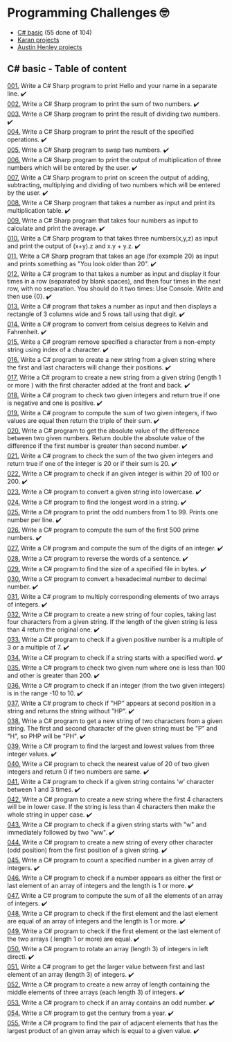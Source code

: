 # Programming Challenges :nerd_face:

* [C# basic](https://www.w3resource.com/csharp-exercises/basic/index.php) (55 done of 104)
* [Karan projects](https://github.com/karan/Projects)
* [Austin Henley projects](https://austinhenley.com/blog/challengingprojects.html)

## C# basic - Table of content
[001.](Challanges/CSharp-basic/001/Proj-001) Write a C# Sharp program to print Hello and your name in a separate line. ✔️
<br>[002.](Challanges/CSharp-basic/002/Proj-002)  Write a C# Sharp program to print the sum of two numbers. ✔️
<br>[003.](Challanges/CSharp-basic/003/Proj-003)  Write a C# Sharp program to print the result of dividing two numbers. ✔️
<br>[004.](Challanges/CSharp-basic/004/Proj-004)  Write a C# Sharp program to print the result of the specified operations. ✔️
<br>[005.](Challanges/CSharp-basic/005/Proj-005)  Write a C# Sharp program to swap two numbers. ✔️
<br>[006.](Challanges/CSharp-basic/006/Proj-006)  Write a C# Sharp program to print the output of multiplication of three numbers which will be entered by the user. ✔️
<br>[007.](Challanges/CSharp-basic/007/Proj-007)  Write a C# Sharp program to print on screen the output of adding, subtracting, multiplying and dividing of two numbers which will be entered by the user. ✔️
<br>[008.](Challanges/CSharp-basic/008/Proj-008)  Write a C# Sharp program that takes a number as input and print its multiplication table. ✔️
<br>[009.](Challanges/CSharp-basic/009/Proj-009)  Write a C# Sharp program that takes four numbers as input to calculate and print the average. ✔️
<br>[010.](Challanges/CSharp-basic/010/Proj-010)  Write a C# Sharp program to that takes three numbers(x,y,z) as input and print the output of (x+y).z and x.y + y.z. ✔️
<br>[011.](Challanges/CSharp-basic/011/Proj-011)  Write a C# Sharp program that takes an age (for example 20) as input and prints something as "You look older than 20". ✔️
<br>[012.](Challanges/CSharp-basic/012/Proj-012)  Write a C# program to that takes a number as input and display it four times in a row (separated by blank spaces), and then four times in the next row, with no separation. You should do it two times: Use Console. Write and then use {0}. ✔️
<br>[013.](Challanges/CSharp-basic/013/Proj-013)  Write a C# program that takes a number as input and then displays a rectangle of 3 columns wide and 5 rows tall using that digit. ✔️
<br>[014.](Challanges/CSharp-basic/014/Proj-014)  Write a C# program to convert from celsius degrees to Kelvin and Fahrenheit. ✔️
<br>[015.](Challanges/CSharp-basic/015/Proj-015)  Write a C# program remove specified a character from a non-empty string using index of a character. ✔️
<br>[016.](Challanges/CSharp-basic/016/Proj-016)  Write a C# program to create a new string from a given string where the first and last characters will change their positions. ✔️
<br>[017.](Challanges/CSharp-basic/017/Proj-017)  Write a C# program to create a new string from a given string (length 1 or more ) with the first character added at the front and back. ✔️
<br>[018.](Challanges/CSharp-basic/018/Proj-018)  Write a C# program to check two given integers and return true if one is negative and one is positive. ✔️
<br>[019.](Challanges/CSharp-basic/019/Proj-019)  Write a C# program to compute the sum of two given integers, if two values are equal then return the triple of their sum. ✔️
<br>[020.](Challanges/CSharp-basic/020/Proj-020)   Write a C# program to get the absolute value of the difference between two given numbers. Return double the absolute value of the difference if the first number is greater than second number. ✔️
<br>[021.](Challanges/CSharp-basic/021/Proj-021)   Write a C# program to check the sum of the two given integers and return true if one of the integer is 20 or if their sum is 20. ✔️
<br>[022.](Challanges/CSharp-basic/022/Proj-022)   Write a C# program to check if an given integer is within 20 of 100 or 200. ✔️
<br>[023.](Challanges/CSharp-basic/023/Proj-023)   Write a C# program to convert a given string into lowercase. ✔️
<br>[024.](Challanges/CSharp-basic/024/Proj-024)   Write a C# program to find the longest word in a string. ✔️
<br>[025.](Challanges/CSharp-basic/025/Proj-025)   Write a C# program to print the odd numbers from 1 to 99. Prints one number per line. ✔️
<br>[026.](Challanges/CSharp-basic/026/Proj-026)   Write a C# program to compute the sum of the first 500 prime numbers. ✔️
<br>[027.](Challanges/CSharp-basic/027/Proj-027)   Write a C# program and compute the sum of the digits of an integer. ✔️
<br>[028.](Challanges/CSharp-basic/028/Proj-028)   Write a C# program to reverse the words of a sentence. ✔️
<br>[029.](Challanges/CSharp-basic/029/Proj-029)   Write a C# program to find the size of a specified file in bytes. ✔️
<br>[030.](Challanges/CSharp-basic/030/Proj-030)   Write a C# program to convert a hexadecimal number to decimal number. ✔️
<br>[031.](Challanges/CSharp-basic/031/Proj-031)   Write a C# program to multiply corresponding elements of two arrays of integers. ✔️
<br>[032.](Challanges/CSharp-basic/032/Proj-032)   Write a C# program to create a new string of four copies, taking last four characters from a given string. If the length of the given string is less than 4 return the original one. ✔️
<br>[033.](Challanges/CSharp-basic/033/Proj-033)   Write a C# program to check if a given positive number is a multiple of 3 or a multiple of 7. ✔️
<br>[034.](Challanges/CSharp-basic/034/Proj-034)   Write a C# program to check if a string starts with a specified word. ✔️
<br>[035.](Challanges/CSharp-basic/035/Proj-035)   Write a C# program to check two given num where one is less than 100 and other is greater than 200. ✔️
<br>[036.](Challanges/CSharp-basic/036/Proj-036)   Write a C# program to check if an integer (from the two given integers) is in the range -10 to 10. ✔️
<br>[037.](Challanges/CSharp-basic/037/Proj-037)   Write a C# program to check if "HP" appears at second position in a string and returns the string without "HP". ✔️
<br>[038.](Challanges/CSharp-basic/038/Proj-038)   Write a C# program to get a new string of two characters from a given string. The first and second character of the given string must be "P" and "H", so PHP will be "PH". ✔️
<br>[039.](Challanges/CSharp-basic/039/Proj-039)   Write a C# program to find the largest and lowest values from three integer values. ✔️
<br>[040.](Challanges/CSharp-basic/040/Proj-040)   Write a C# program to check the nearest value of 20 of two given integers and return 0 if two numbers are same. ✔️
<br>[041.](Challanges/CSharp-basic/041/Proj-041)   Write a C# program to check if a given string contains ‘w’ character between 1 and 3 times. ✔️
<br>[042.](Challanges/CSharp-basic/042/Proj-042)   Write a C# program to create a new string where the first 4 characters will be in lower case. If the string is less than 4 characters then make the whole string in upper case. ✔️
<br>[043.](Challanges/CSharp-basic/043/Proj-043)   Write a C# program to check if a given string starts with "w" and immediately followed by two "ww". ✔️
<br>[044.](Challanges/CSharp-basic/044/Proj-044)   Write a C# program to create a new string of every other character (odd position) from the first position of a given string. ✔️
<br>[045.](Challanges/CSharp-basic/045/Proj-045)   Write a C# program to count a specified number in a given array of integers. ✔️
<br>[046.](Challanges/CSharp-basic/046/Proj-046)   Write a C# program to check if a number appears as either the first or last element of an array of integers and the length is 1 or more. ✔️
<br>[047.](Challanges/CSharp-basic/047/Proj-047)   Write a C# program to compute the sum of all the elements of an array of integers. ✔️
<br>[048.](Challanges/CSharp-basic/048/Proj-048)   Write a C# program to check if the first element and the last element are equal of an array of integers and the length is 1 or more. ✔️
<br>[049.](Challanges/CSharp-basic/049/Proj-049)   Write a C# program to check if the first element or the last element of the two arrays ( length 1 or more) are equal. ✔️
<br>[050.](Challanges/CSharp-basic/050/Proj-050)   Write a C# program to rotate an array (length 3) of integers in left directi. ✔️
<br>[051.](Challanges/CSharp-basic/051/Proj-051)   Write a C# program to get the larger value between first and last element of an array (length 3) of integers. ✔️
<br>[052.](Challanges/CSharp-basic/052/Proj-052)   Write a C# program to create a new array of length containing the middle elements of three arrays (each length 3) of integers. ✔️
<br>[053.](Challanges/CSharp-basic/053/Proj-053)   Write a C# program to check if an array contains an odd number. ✔️
<br>[054.](Challanges/CSharp-basic/054/Proj-054)   Write a C# program to get the century from a year. ✔️
<br>[055.](Challanges/CSharp-basic/055/Proj-055)   Write a C# program to find the pair of adjacent elements that has the largest product of an given array which is equal to a given value. ✔️
